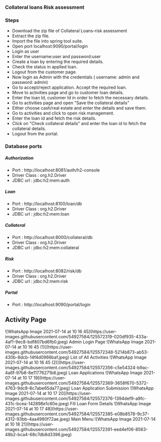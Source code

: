 ### Collateral loans Risk assessment

### Steps

- Download the zip file of Collateral Loans-risk assessment
-  Extract the zip file.
-  Import the file into spring tool suite.
- Open port localhost:9090/portal/login
-  Login as user  
- Enter the username:user and password:user
-  Create a loan by entering the required details.
-  Check the status in applied loan.
-  Logout from the customer page.
- Now login as Admin with the credentials ( username: admin and password: admin)
- Go to accept/reject application. Accept the required loan.
- Move to activities page and go to customer loan details.
- Enter the loan Id, customer Id in order to fetch the necessary details.
- Go to activities page and open "Save the collateral details"
- Either choose cash/real estate and enter the details and save them.
- Go to activities and click to open risk management.
- Enter the loan id and fetch the risk details.
- Click on "Check collateral details" and enter the loan id to fetch the collateral details.
- Logout from the portal.

### Database ports 

##### Authorization 
- Port : http://localhost:8081/auth/h2-console
- Driver Class : org.h2.Driver
- JDBC url : jdbc:h2:mem:auth

##### Loan 
- Port : http://localhost:8100/loan/db
- Driver Class : org.h2.Driver
- JDBC url : jdbc:h2:mem:loan

##### Collateral 
- Port : http://localhost:8000/collateral/db
- Driver Class : org.h2.Driver
- JDBC url : jdbc:h2:mem:collateral

##### Risk 
- Port : http://localhost:8082/risk/db
- Driver Class : org.h2.Driver
- JDBC url : jdbc:h2:mem:risk

##### Portal 
- Port : http://localhost:9090/portal/login

<h2>Activity Page</h2>
![WhatsApp Image 2021-07-14 at 10 16 45](https://user-images.githubusercontent.com/54927584/125572319-020df935-433a-4af1-9ec8-bdf807bd6fb0.jpeg)
Admin Login Page
![WhatsApp Image 2021-07-14 at 10 16 45 (1)](https://user-images.githubusercontent.com/54927584/125572348-5214b873-ab53-430b-8dcb-14f4d0966baf.jpeg)
List of All Activities
![WhatsApp Image 2021-07-14 at 10 16 45 (2)](https://user-images.githubusercontent.com/54927584/125572356-c5e54324-b9ac-4a6f-97b8-8e11776271b8.jpeg)
Loan Applications
![WhatsApp Image 2021-07-14 at 10 17 19](https://user-images.githubusercontent.com/54927584/125572369-3658f670-5372-4763-9dc8-8c7abe65da77.jpeg)
Loan Application Submission
![WhatsApp Image 2021-07-14 at 10 17 20](https://user-images.githubusercontent.com/54927584/125572376-1394def9-a9fc-431c-bcea-142898e1c60e.jpeg)
Fill Loan Form Details
![WhatsApp Image 2021-07-14 at 10 17 48](https://user-images.githubusercontent.com/54927584/125572385-e08b8578-9c37-4312-93bb-4aa4980f72ae.jpeg)
Main Menu
![WhatsApp Image 2021-07-14 at 10 18 21](https://user-images.githubusercontent.com/54927584/125572391-eed4ef06-8563-48b2-bca4-68c7db8d3396.jpeg)



